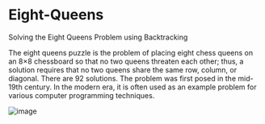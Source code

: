 # Eight-Queens
Solving the Eight Queens Problem using Backtracking

The eight queens puzzle is the problem of placing eight chess queens on an 8×8 chessboard so that no two queens threaten each other; thus, a solution requires that no two queens share the same row, column, or diagonal. There are 92 solutions. The problem was first posed in the mid-19th century. In the modern era, it is often used as an example problem for various computer programming techniques.

![image](https://user-images.githubusercontent.com/24220136/231668020-2f474fa6-ac7b-45f7-9417-cd592c4875a1.png)
